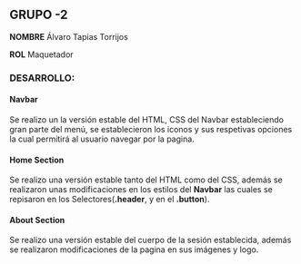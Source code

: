 ## GRUPO  -2

**NOMBRE**  Álvaro Tapias Torrijos 

**ROL** Maquetador

### DESARROLLO:

#### Navbar

Se realizo un la versión estable del HTML, CSS del Navbar estableciendo gran parte del menú, se establecieron los iconos y sus respetivas opciones  la cual permitirá al usuario navegar por la pagina.

#### Home Section

Se realizo una versión estable tanto del HTML como del CSS, además se realizaron unas modificaciones en los estilos del **Navbar** las cuales se repisaron en los Selectores(**.header**, y en el **.button**).

#### About Section

Se realizo una versión estable del cuerpo de la sesión establecida, además se realizaron modificaciones de la pagina en sus imágenes y logo.